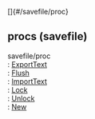 []{#/savefile/proc}    
## procs (savefile)    
savefile/proc    
:   [ExportText](ref/savefile/proc/ExportText)    
:   [Flush](ref/savefile/proc/Flush)    
:   [ImportText](ref/savefile/proc/ImportText)    
:   [Lock](ref/savefile/proc/Lock)    
:   [Unlock](ref/savefile/proc/Unlock)    
:   [New](ref/savefile/proc/New)  